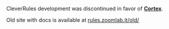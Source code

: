 CleverRules development was discontinued in favor of [**Cortex**](https://github.com/Brain-WP/Cortex).

Old site with docs is available at [rules.zoomlab.it/old/](http://rules.zoomlab.it/old/)

